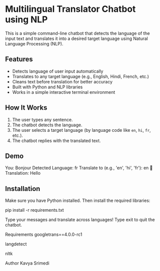 # Multilingual Translator Chatbot using NLP

This is a simple command-line chatbot that detects the language of the input text and translates it into a desired target language using Natural Language Processing (NLP).

## Features

- Detects language of user input automatically
- Translates to any target language (e.g., English, Hindi, French, etc.)
- Cleans text before translation for better accuracy
- Built with Python and NLP libraries
- Works in a simple interactive terminal environment

## How It Works

1. The user types any sentence.
2. The chatbot detects the language.
3. The user selects a target language (by language code like `en`, `hi`, `fr`, etc.).
4. The chatbot replies with the translated text.

## Demo

You: Bonjour
Detected Language: fr
Translate to (e.g., 'en', 'hi', 'fr'): en
🤖 Translation: Hello

## Installation

Make sure you have Python installed. Then install the required libraries:

pip install -r requirements.txt

Type your messages and translate across languages! Type exit to quit the chatbot.

Requirements
googletrans==4.0.0-rc1

langdetect

nltk

Author
Kavya Srimedi


